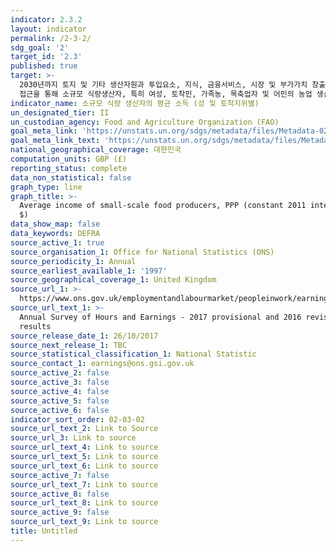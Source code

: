 ```yaml
---
indicator: 2.3.2
layout: indicator
permalink: /2-3-2/
sdg_goal: '2'
target_id: '2.3'
published: true
target: >-
  2030년까지 토지 및 기타 생산자원과 투입요소, 지식, 금융서비스, 시장 및 부가가치 창출과 비농업부문 고용 기회에 대한 안전하고 동등한
  접근을 통해 소규모 식량생산자, 특히 여성, 토착민, 가족농, 목축업자 및 어민의 농업 생산성과 소득을 두 배로 증가
indicator_name: 소규모 식량 생산자의 평균 소득 (성 및 토착지위별)
un_designated_tier: II
un_custodian_agency: Food and Agriculture Organization (FAO)
goal_meta_link: 'https://unstats.un.org/sdgs/metadata/files/Metadata-02-03-02.pdf'
goal_meta_link_text: 'https://unstats.un.org/sdgs/metadata/files/Metadata-02-03-02.pdf'
national_geographical_coverage: 대한민국
computation_units: GBP (£)
reporting_status: complete
data_non_statistical: false
graph_type: line
graph_title: >-
  Average income of small-scale food producers, PPP (constant 2011 international
  $)
data_show_map: false
data_keywords: DEFRA
source_active_1: true
source_organisation_1: Office for National Statistics (ONS)
source_periodicity_1: Annual
source_earliest_available_1: '1997'
source_geographical_coverage_1: United Kingdom
source_url_1: >-
  https://www.ons.gov.uk/employmentandlabourmarket/peopleinwork/earningsandworkinghours/bulletins/annualsurveyofhoursandearnings/2017provisionaland2016revisedresults
source_url_text_1: >-
  Annual Survey of Hours and Earnings - 2017 provisional and 2016 revised
  results
source_release_date_1: 26/10/2017
source_next_release_1: TBC
source_statistical_classification_1: National Statistic
source_contact_1: earnings@ons.gsi.gov.uk
source_active_2: false
source_active_3: false
source_active_4: false
source_active_5: false
source_active_6: false
indicator_sort_order: 02-03-02
source_url_text_2: Link to Source
source_url_3: Link to source
source_url_text_4: Link to source
source_url_text_5: Link to source
source_url_text_6: Link to source
source_active_7: false
source_url_text_7: Link to source
source_active_8: false
source_url_text_8: Link to source
source_active_9: false
source_url_text_9: Link to source
title: Untitled
---
```

